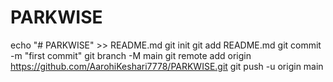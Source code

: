 # PARKWISE
echo "# PARKWISE" >> README.md
git init
git add README.md
git commit -m "first commit"
git branch -M main
git remote add origin https://github.com/AarohiKeshari7778/PARKWISE.git
git push -u origin main
